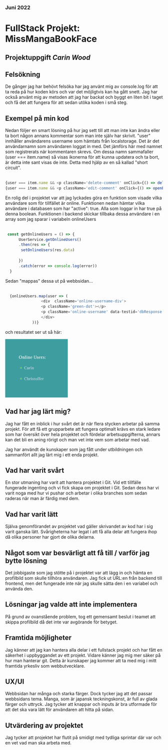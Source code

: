 ### Juni 2022
# FullStack Projekt: MissMangaBookFace
## Projektuppgift *Carin Wood*

## Felsökning

De gånger jag har behövt felsöka har jag använt mig av console.log för att ta reda på hur koden körs och var det möjligtvis kan ha gått snett. Jag har också använt mig av metoden att jag har backat och byggt en liten bit i taget och få det att fungera för att sedan utöka koden i små steg.

## Exempel på min kod

Nedan följer en smart lösning på hur jag sett till att man inte kan ändra eller ta bort någon annans kommentar som man inte själv har skrivit. "user" innhåller användarens username som hämtats från localstorage. Det är det användarnamn som användaren loggat in med. Det jämförs här med namnet som registrerats när kommentaren skrevs. Om dessa namn sammafaller (user === item.name) så visas ikonerna för att kunna updatera och ta bort, är detta inte sant visas de inte. Detta med hjälp av en så kallad "short circuit".

```javascript

{user === item.name && <p className='delete-comment' onClick={() => deleteComment(item._id)}><FaRegTrashAlt className='trashcan'/></p>}
{user === item.name && <p className='edit-comment' onClick={() => openEditField(item._id, item.text)}><FaRegEdit className='trashcan'/></p>}

```

En rolig del i projektet var att jag lyckades göra en funktion som visade vilka användare som för tillfället är online. Funktionen nedan hämtar vilka användare i databasen som har "active": true. Alla som loggar in har true på denna boolean. Funktionen i backend skickar tillbaka dessa användare i en array som jag sparar i variabeln onlineUsers

```javascript

 const getOnlineUsers = () => {
      UserService.getOnlineUsers()
      .then(res => {
       setOnlineUsers(res.data)
       
      })
      .catch(error => console.log(error))
  }

```

Sedan "mappas" dessa ut på webbsidan... 

```javascript

  {onlineUsers.map(user => (
                <div  className='online-username-div'>
                <p className='green-dot'></p>
                <p className='online-username' data-testid='dbResponse'>{user.username}</p>
                </div>
            ))}

```

och resultatet ser ut så här: 

<img src="../client/src/img/mangausers.JPG" alt="" style="width: 200px" />

## Vad har jag lärt mig?

Jag har fått en inblick i hur svårt det är när flera stycken arbetar på samma projekt. För att få ett grupparbete att fungera optimalt krävs en stark ledare som har översikt över hela projektet och fördelar arbetsuppgifterna, annars kan det bli en aning rörigt och man vet inte vem som arbetar med vad.

Jag har användt de kunskaper som jag fått under utbildningen och sammanfört allt jag lärt mig i ett enda projekt. 

## Vad har varit svårt

En stor utmaning har varit att hantera projektet i Git. Vid ett tillfälle fungerade ingenting och vi fick skapa om projektet i Git. Sedan dess har vi varit noga med hur vi pushar och arbetar i olika branches som sedan raderas när man är färdig med dem.

## Vad har varit lätt

Själva genomförandet av projektet vad gäller skrivandet av kod har i sig varit ganska lätt. Svårigheterna har legat i att få alla delar att fungera ihop då olika personer har gjort de olika delarna.

## Något som var besvärligt att få till / varför jag bytte lösning

Det jobbigaste som jag stötte på i projektet var att lägg in och hämta en profilbild som skulle tillhöra användaren. Jag fick ut URL:en från backend till frontend, men det fungerade inte när jag skulle sätta den i en variabel och använda den.

## Lösningar jag valde att inte implementera

På grund av ovanstående problem, tog ett gemensamt beslut i teamet att skippa profilbild då det inte var avgörande för betyget.

## Framtida möjligheter

Jag känner att jag kan hantera alla delar i ett fullstack projekt och har fått en säkerhet i uppbyggandet av ett projekt. Vidare känner jag mig mer säker på hur man hanterar git. Detta är kunskaper jag kommer att ta med mig i mitt framtida yrkesliv som webbutvecklare.

## UX/UI

Webbsidan har många och starka färger. Dock tycker jag att det passar webbsidans tema. Manga, som är japansk teckningskonst, är full av glada färger och uttryck. Jag tycker att knappar och inputs är bra utformade för att det ska vara lätt för användaren att hitta på sidan.

## Utvärdering av projektet

Jag tycker att projektet har flutit på smidigt med tydliga sprintar där var och en vet vad man ska arbeta med.